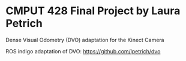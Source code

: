 CMPUT 428 Final Project by Laura Petrich
=======
Dense Visual Odometry (DVO) adaptation for the Kinect Camera

ROS indigo adaptation of DVO:
https://github.com/lpetrich/dvo
